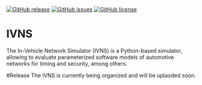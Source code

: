 [![GitHub release](https://img.shields.io/github/release/PhilippMundhenk/IVNS.svg)](https://github.com/PhilippMundhenk/IVNS/releases) [![GitHub issues](https://img.shields.io/github/issues/PhilippMundhenk/IVNS.svg)](https://github.com/PhilippMundhenk/IVNS/issues) [![GitHub license](https://img.shields.io/badge/license-MIT-blue.svg)](https://github.com/PhilippMundhenk/IVNS/blob/master/LICENSE)

# IVNS
The In-Vehicle Network Simulator (IVNS) is a Python-based simulator, allowing to evaluate parameterized software models of automotive networks for timing and security, among others.

#Release
The IVNS is currently being organized and will be uplaoded soon.